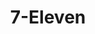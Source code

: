 ---
title: "7-Eleven"
url: /trece-martires/7-eleven-trece-martires-indang-road/
shop: convenience
---